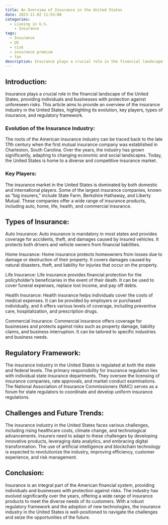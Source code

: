```yaml
---
title: An Overview of Insurance in the United States
date: 2023-11-02 11:53:08
categories:
  - Liveing in U.S.
    - Insurance
tags:
  - Insurance
  - US
  - risk
  - insurance premium
  - tax
description: Insurance plays a crucial role in the financial landscape of the United States, providing individuals and businesses with protection against unforeseen risks.
---
```


## Introduction:

Insurance plays a crucial role in the financial landscape of the United States, providing individuals and businesses with protection against unforeseen risks. This article aims to provide an overview of the insurance industry in the United States, highlighting its evolution, key players, types of insurance, and regulatory framework.

### Evolution of the Insurance Industry:

The roots of the American insurance industry can be traced back to the late 17th century when the first mutual insurance company was established in Charleston, South Carolina. Over the years, the industry has grown significantly, adapting to changing economic and social landscapes. Today, the United States is home to a diverse and competitive insurance market.

### Key Players:

The insurance market in the United States is dominated by both domestic and international players. Some of the largest insurance companies, known as “big insurers,” include State Farm, Berkshire Hathaway, and Liberty Mutual. These companies offer a wide range of insurance products, including auto, home, life, health, and commercial insurance.

## Types of Insurance:

Auto Insurance: Auto insurance is mandatory in most states and provides coverage for accidents, theft, and damages caused by insured vehicles. It protects both drivers and vehicle owners from financial liabilities.

Home Insurance: Home insurance protects homeowners from losses due to damage or destruction of their property. It covers damages caused by natural disasters, theft, and liability for injuries that occur on the property.

Life Insurance: Life insurance provides financial protection for the policyholder’s beneficiaries in the event of their death. It can be used to cover funeral expenses, replace lost income, and pay off debts.

Health Insurance: Health insurance helps individuals cover the costs of medical expenses. It can be provided by employers or purchased individually, and it offers various levels of coverage, including preventive care, hospitalization, and prescription drugs.

Commercial Insurance: Commercial insurance offers coverage for businesses and protects against risks such as property damage, liability claims, and business interruption. It can be tailored to specific industries and business needs.

## Regulatory Framework:

The insurance industry in the United States is regulated at both the state and federal levels. The primary responsibility for insurance regulation lies with individual state insurance departments. They oversee the licensing of insurance companies, rate approvals, and market conduct examinations. The National Association of Insurance Commissioners (NAIC) serves as a forum for state regulators to coordinate and develop uniform insurance regulations.

## Challenges and Future Trends:

The insurance industry in the United States faces various challenges, including rising healthcare costs, climate change, and technological advancements. Insurers need to adapt to these challenges by developing innovative products, leveraging data analytics, and embracing digital transformation. The use of artificial intelligence and blockchain technology is expected to revolutionize the industry, improving efficiency, customer experience, and risk management.

## Conclusion:

Insurance is an integral part of the American financial system, providing individuals and businesses with protection against risks. The industry has evolved significantly over the years, offering a wide range of insurance products to meet the diverse needs of its customers. With a robust regulatory framework and the adoption of new technologies, the insurance industry in the United States is well-positioned to navigate the challenges and seize the opportunities of the future.